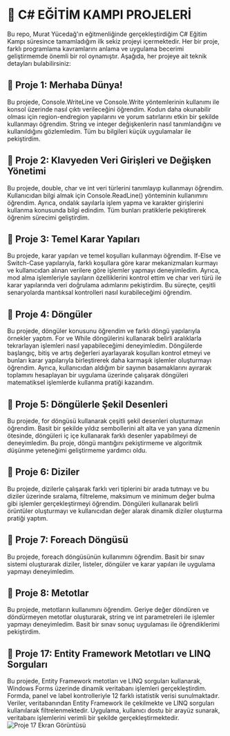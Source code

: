 # 🌟 C# EĞİTİM KAMPI PROJELERİ
Bu repo, Murat Yücedağ'ın eğitmenliğinde gerçekleştirdiğim C# Eğitim Kampı süresince tamamladığım ilk sekiz projeyi içermektedir. Her bir proje, farklı programlama kavramlarını anlama ve uygulama becerimi geliştirmemde önemli bir rol oynamıştır. Aşağıda, her projeye ait teknik detayları bulabilirsiniz:

## 🎯 Proje 1: Merhaba Dünya!
Bu projede, Console.WriteLine ve Console.Write yöntemlerinin kullanımı ile konsol üzerinde nasıl çıktı verileceğini öğrendim. Kodun daha okunabilir olması için region-endregion yapılarını ve yorum satırlarını etkin bir şekilde kullanmayı öğrendim. String ve integer değişkenlerin nasıl tanımlandığını ve kullanıldığını gözlemledim. Tüm bu bilgileri küçük uygulamalar ile pekiştirdim.

## 🎯 Proje 2: Klavyeden Veri Girişleri ve Değişken Yönetimi
Bu projede, double, char ve int veri türlerini tanımlayıp kullanmayı öğrendim. Kullanıcıdan bilgi almak için Console.ReadLine() yönteminin kullanımını öğrendim. Ayrıca, ondalık sayılarla işlem yapma ve karakter girişlerini kullanma konusunda bilgi edindim. Tüm bunları pratiklerle pekiştirerek öğrenim sürecimi geliştirdim.

## 🎯 Proje 3: Temel Karar Yapıları
Bu projede, karar yapıları ve temel koşulları kullanmayı öğrendim. If-Else ve Switch-Case yapılarıyla, farklı koşullara göre karar mekanizmaları kurmayı ve kullanıcıdan alınan verilere göre işlemler yapmayı deneyimledim. Ayrıca, mod alma işlemleriyle sayıların özelliklerini kontrol ettim ve char veri türü ile karar yapılarında veri doğrulama adımlarını pekiştirdim. Bu süreçte, çeşitli senaryolarda mantıksal kontrolleri nasıl kurabileceğimi öğrendim. 

## 🎯 Proje 4: Döngüler
Bu projede, döngüler konusunu öğrendim ve farklı döngü yapılarıyla örnekler yaptım. For ve While döngülerini kullanarak belirli aralıklarla tekrarlayan işlemleri nasıl yapabileceğimi deneyimledim. Döngülerde başlangıç, bitiş ve artış değerleri ayarlayarak koşulları kontrol etmeyi ve bunları karar yapılarıyla birleştirerek daha karmaşık işlemler oluşturmayı öğrendim. Ayrıca, kullanıcıdan aldığım bir sayının basamaklarını ayırarak toplamını hesaplayan bir uygulama üzerinde çalışarak döngüleri matematiksel işlemlerde kullanma pratiği kazandım.

## 🎯 Proje 5: Döngülerle Şekil Desenleri
Bu projede, for döngüsü kullanarak çeşitli şekil desenleri oluşturmayı öğrendim. Basit bir şekilde yıldız sembollerini alt alta ve yan yana dizmenin ötesinde, döngüleri iç içe kullanarak farklı desenler yapabilmeyi de deneyimledim. Bu proje, döngü mantığını pekiştirmeme ve algoritmik düşünme yeteneğimi geliştirmeme yardımcı oldu.

## 🎯 Proje 6: Diziler
Bu projede, dizilerle çalışarak farklı veri tiplerini bir arada tutmayı ve bu diziler üzerinde sıralama, filtreleme, maksimum ve minimum değer bulma gibi işlemler gerçekleştirmeyi öğrendim. Döngüleri kullanarak belirli örüntüler oluşturmayı ve kullanıcıdan değer alarak dinamik diziler oluşturma pratiği yaptım. 

## 🎯 Proje 7: Foreach Döngüsü
Bu projede, foreach döngüsünün kullanımını öğrendim. Basit bir sınav sistemi oluşturarak diziler, listeler, döngüler ve karar yapıları ile uygulama yapmayı deneyimledim.

## 🎯 Proje 8: Metotlar
Bu projede, metotların kullanımını öğrendim. Geriye değer döndüren ve döndürmeyen metotlar oluşturarak, string ve int parametreleri ile işlemler yapmayı deneyimledim. Basit bir sınav sonuç uygulaması ile öğrendiklerimi pekiştirdim.

## 🎯 Proje 17: Entity Framework Metotları ve LINQ Sorguları
Bu projede, Entity Framework metotları ve LINQ sorguları kullanarak, Windows Forms üzerinde dinamik veritabanı işlemleri gerçekleştirdim. Formda, panel ve label kontrolleriyle 12 farklı istatistik verisi sunulmaktadır. Veriler, veritabanından Entity Framework ile çekilmekte ve LINQ sorguları kullanılarak filtrelenmektedir. Uygulama, kullanıcı dostu bir arayüz sunarak, veritabanı işlemlerini verimli bir şekilde gerçekleştirmektedir.
![Proje 17 Ekran Görüntüsü](https://raw.githubusercontent.com/sedaa0/CSharpEgitimKampi--MuratYucedag/main/3.case.png)



